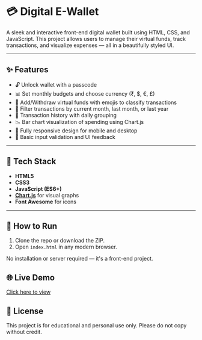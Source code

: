 # 💳 Digital E-Wallet

A sleek and interactive front-end digital wallet built using HTML, CSS, and JavaScript. This project allows users to manage their virtual funds, track transactions, and visualize expenses — all in a beautifully styled UI.

---

## ✨ Features

- 🔓 Unlock wallet with a passcode
- 📊 Set monthly budgets and choose currency (₹, $, €, £)
- 💸 Add/Withdraw virtual funds with emojis to classify transactions
- 📆 Filter transactions by current month, last month, or last year
- 📜 Transaction history with daily grouping
- 📉 Bar chart visualization of spending using Chart.js
- 📱 Fully responsive design for mobile and desktop
- 🔐 Basic input validation and UI feedback

---

## 🚀 Tech Stack

- **HTML5**
- **CSS3**
- **JavaScript (ES6+)**
- **[Chart.js](https://www.chartjs.org/)** for visual graphs
- **Font Awesome** for icons

---

## 🚀 How to Run

1. Clone the repo or download the ZIP.
2. Open `index.html` in any modern browser.

No installation or server required — it's a front-end project.
## 🌐 Live Demo
[Click here to view](https://auranzeb05.github.io/Money-maestro/)

## 📄 License
This project is for educational and personal use only. Please do not copy without credit.

